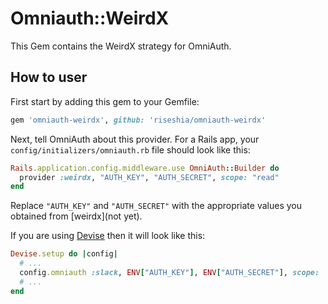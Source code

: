 # Omniauth::WeirdX

This Gem contains the WeirdX strategy for OmniAuth.

## How to user 

First start by adding this gem to your Gemfile:

```ruby
gem 'omniauth-weirdx', github: 'riseshia/omniauth-weirdx'
```

Next, tell OmniAuth about this provider. For a Rails app, your `config/initializers/omniauth.rb` file should look like this:

```ruby
Rails.application.config.middleware.use OmniAuth::Builder do
  provider :weirdx, "AUTH_KEY", "AUTH_SECRET", scope: "read"
end
```

Replace `"AUTH_KEY"` and `"AUTH_SECRET"` with the appropriate values you obtained from [weirdx](not yet).

If you are using [Devise](https://github.com/plataformatec/devise) then it will look like this:

```ruby
Devise.setup do |config|
  # ...
  config.omniauth :slack, ENV["AUTH_KEY"], ENV["AUTH_SECRET"], scope: 'read'
  # ...
end
```
